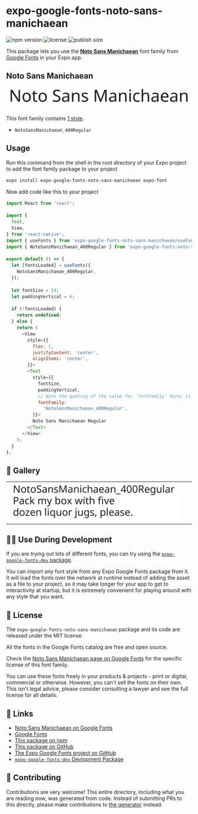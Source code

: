# expo-google-fonts-noto-sans-manichaean

![npm version](https://flat.badgen.net/npm/v/expo-google-fonts-noto-sans-manichaean)
![license](https://flat.badgen.net/github/license/expo/google-fonts)
![publish size](https://flat.badgen.net/packagephobia/install/expo-google-fonts-noto-sans-manichaean)

This package lets you use the [**Noto Sans Manichaean**](https://fonts.google.com/specimen/Noto+Sans+Manichaean) font family from [Google Fonts](https://fonts.google.com/) in your Expo app.

## Noto Sans Manichaean

![Noto Sans Manichaean](./font-family.png)

This font family contains [1 style](#-gallery).

- `NotoSansManichaean_400Regular`

## Usage

Run this command from the shell in the root directory of your Expo project to add the font family package to your project
```sh
expo install expo-google-fonts-noto-sans-manichaean expo-font
```

Now add code like this to your project
```js
import React from 'react';

import {
  Text,
  View,
} from 'react-native';
import { useFonts } from 'expo-google-fonts-noto-sans-manichaean/useFonts';
import { NotoSansManichaean_400Regular } from 'expo-google-fonts-noto-sans-manichaean/400Regular';

export default () => {
  let [fontsLoaded] = useFonts({
    NotoSansManichaean_400Regular,
  });

  let fontSize = 24;
  let paddingVertical = 6;

  if (!fontsLoaded) {
    return undefined;
  } else {
    return (
      <View
        style={{
          flex: 1,
          justifyContent: 'center',
          alignItems: 'center',
        }}>
        <Text
          style={{
            fontSize,
            paddingVertical,
            // Note the quoting of the value for `fontFamily` here; it expects a string!
            fontFamily:
              'NotoSansManichaean_400Regular',
          }}>
          Noto Sans Manichaean Regular
        </Text>
      </View>
    );
  }
};

```

## 🔡 Gallery


||||
|-|-|-|
|![NotoSansManichaean_400Regular](.//400Regular/NotoSansManichaean_400Regular.ttf.png)||||


## 👩‍💻 Use During Development

If you are trying out lots of different fonts, you can try using the [`expo-google-fonts-dev` package](https://github.com/freeboub/google-fonts/tree/master/font-packages/dev#readme).

You can import *any* font style from any Expo Google Fonts package from it. It will load the fonts
over the network at runtime instead of adding the asset as a file to your project, so it may take longer
for your app to get to interactivity at startup, but it is extremely convenient
for playing around with any style that you want.

## 📖 License

The `expo-google-fonts-noto-sans-manichaean` package and its code are released under the MIT license.

All the fonts in the Google Fonts catalog are free and open source.

Check the [Noto Sans Manichaean page on Google Fonts](https://fonts.google.com/specimen/Noto+Sans+Manichaean) for the specific license of this font family.

You can use these fonts freely in your products & projects - print or digital, commercial or otherwise. However, you can't sell the fonts on their own. This isn't legal advice, please consider consulting a lawyer and see the full license for all details.

## 🔗 Links

- [Noto Sans Manichaean on Google Fonts](https://fonts.google.com/specimen/Noto+Sans+Manichaean)
- [Google Fonts](https://fonts.google.com/)
- [This package on npm](https://www.npmjs.com/package/expo-google-fonts-noto-sans-manichaean)
- [This package on GitHub](https://github.com/freeboub/google-fonts/tree/master/font-packages/noto-sans-manichaean)
- [The Expo Google Fonts project on GitHub](https://github.com/freeboub/google-fonts)
- [`expo-google-fonts-dev` Devlopment Package](https://github.com/freeboub/google-fonts/tree/master/font-packages/dev)

## 🤝 Contributing

Contributions are very welcome! This entire directory, including what you are reading now, was generated from code. Instead of submitting PRs to this directly, please make contributions to [the generator](https://github.com/freeboub/google-fonts/tree/master/packages/generator) instead.
